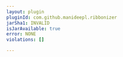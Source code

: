 ```yaml
---
layout: plugin
pluginId: com.github.manideepl.ribbonizer
jarSha1: INVALID
isJarAvailable: true
error: NONE
violations: []

---
```

